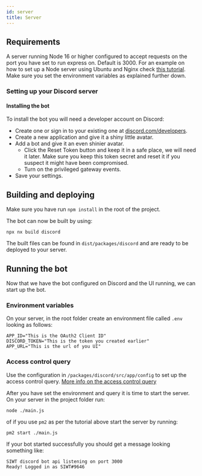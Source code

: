 ```yaml
---
id: server
title: Server
---
```


## Requirements

A server running Node 16 or higher configured to accept requests on the port you have set to run express on. Default is 3000.
For an example on how to set up a Node server using Ubuntu and Nginx check [this tutorial](https://www.digitalocean.com/community/tutorials/how-to-set-up-a-node-js-application-for-production-on-ubuntu-18-04). Make sure you set the environment variables as explained further down.

### Setting up your Discord server

#### Installing the bot

To install the bot you will need a developer account on Discord:

- Create one or sign in to your existing one at [discord.com/developers](https://discord.com/developers).
- Create a new application and give it a shiny little avatar.
- Add a bot and give it an even shinier avatar.
  - Click the Reset Token button and keep it in a safe place, we will need it later. Make sure you keep this token secret and reset it if you suspect it might have been compromised.
  - Turn on the privileged gateway events.
- Save your settings.

## Building and deploying

Make sure you have run `npm install` in the root of the project.

The bot can now be built by using:

```
npx nx build discord
```

The built files can be found in `dist/packages/discord` and are ready to be deployed to your server.

## Running the bot

Now that we have the bot configured on Discord and the UI running, we can start up the bot.

### Environment variables

On your server, in the root folder create an environment file called `.env` looking as follows:

```
APP_ID="This is the OAuth2 Client ID"
DISCORD_TOKEN="This is the token you created earlier"
APP_URL="This is the url of you UI"
```

### Access control query

Use the configuration in `/packages/discord/src/app/config` to set up the access control query.
[More info on the access control query](https://github.com/StakeNow/SIWT/tree/develop/packages/acq)

After you have set the environment and query it is time to start the server.
On your server in the project folder run:

```
node ./main.js
```

of if you use `pm2` as per the tutorial above start the server by running:

```
pm2 start ./main.js
```

If your bot started successfully you should get a message looking something like:

```
SIWT discord bot api listening on port 3000
Ready! Logged in as SIWT#9646
```
